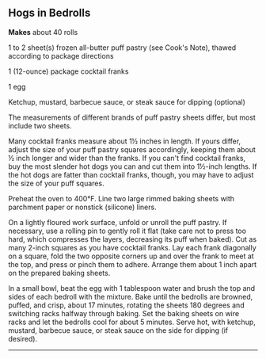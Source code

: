 ﻿## Hogs in Bedrolls

**Makes** about 40 rolls

1 to 2 sheet(s) frozen all-butter puff pastry (see Cook's Note), thawed according to package directions

1 (12-ounce) package cocktail franks

1 egg

Ketchup, mustard, barbecue sauce, or steak sauce for dipping (optional)

The measurements of different brands of puff pastry sheets differ, but most include two sheets.

Many cocktail franks measure about 1½ inches in length. If yours differ, adjust the size of your puff pastry squares accordingly, keeping them about ½ inch longer and wider than the franks. If you can't find cocktail franks, buy the most slender hot dogs you can and cut them into 1½-inch lengths. If the hot dogs are fatter than cocktail franks, though, you may have to adjust the size of your puff squares.

Preheat the oven to 400°F. Line two large rimmed baking sheets with parchment paper or nonstick (silicone) liners.

On a lightly floured work surface, unfold or unroll the puff pastry. If necessary, use a rolling pin to gently roll it flat (take care not to press too hard, which compresses the layers, decreasing its puff when baked). Cut as many 2-inch squares as you have cocktail franks. Lay each frank diagonally on a square, fold the two opposite corners up and over the frank to meet at the top, and press or pinch them to adhere. Arrange them about 1 inch apart on the prepared baking sheets.

In a small bowl, beat the egg with 1 tablespoon water and brush the top and sides of each bedroll with the mixture. Bake until the bedrolls are browned, puffed, and crisp, about 17 minutes, rotating the sheets 180 degrees and switching racks halfway through baking. Set the baking sheets on wire racks and let the bedrolls cool for about 5 minutes. Serve hot, with ketchup, mustard, barbecue sauce, or steak sauce on the side for dipping (if desired).

---


